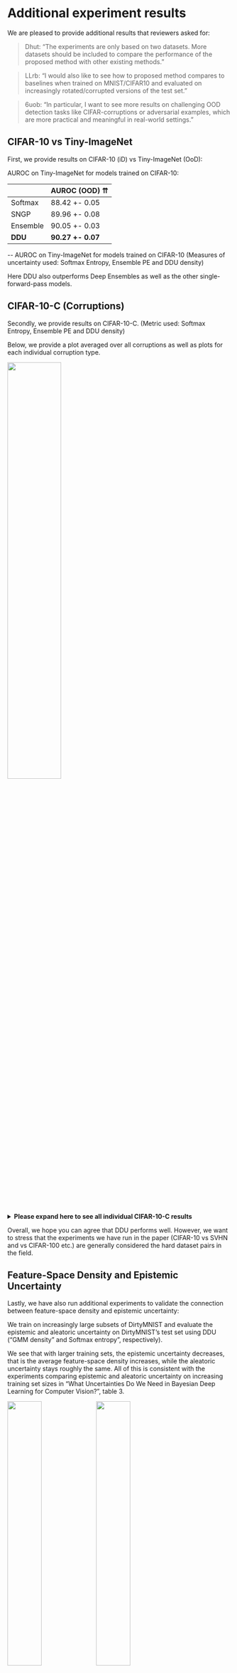 # Additional experiment results

We are pleased to provide additional results that reviewers asked for:

> Dhut: “The experiments are only based on two datasets. More datasets should be included to compare the performance of the proposed method with other existing methods.”

> LLrb: “I would also like to see how to proposed method compares to baselines when trained on MNIST/CIFAR10 and evaluated on increasingly rotated/corrupted versions of the test set.”

> 6uob: “In particular, I want to see more results on challenging OOD detection tasks like CIFAR-corruptions or adversarial examples, which are more practical and meaningful in real-world settings.”

## CIFAR-10 vs Tiny-ImageNet

First, we provide results on CIFAR-10 (iD) vs Tiny-ImageNet (OoD):

AUROC on Tiny-ImageNet for models trained on CIFAR-10:

|          | AUROC (OOD) ⇈  |
|----------|---------------|
| Softmax  | 88.42 +- 0.05 |
| SNGP     | 89.96 +- 0.08 |
| Ensemble | 90.05 +- 0.03 |
| **DDU**  | **90.27 +- 0.07** |

-- AUROC on Tiny-ImageNet for models trained on CIFAR-10
(Measures of uncertainty used: Softmax Entropy, Ensemble PE and DDU density)

Here DDU also outperforms Deep Ensembles as well as the other single-forward-pass models.

## CIFAR-10-C (Corruptions)

Secondly, we provide results on CIFAR-10-C. (Metric used: Softmax Entropy, Ensemble PE and DDU density)

Below, we provide a plot averaged over all corruptions as well as plots for each individual corruption type.

<span>
<img src="https://github.com/2RDOIOonlL/2RDOIOonlL/blob/main/cifar10_c.png" width="49%">
<details>
  <summary><strong>Please expand here to see all individual CIFAR-10-C results</strong></summary>
  <img src="https://github.com/2RDOIOonlL/2RDOIOonlL/blob/main/cifar10_c_brightness.png" width="39%">
  <img src="https://github.com/2RDOIOonlL/2RDOIOonlL/blob/main/cifar10_c_contrast.png" width="39%">
  <img src="https://github.com/2RDOIOonlL/2RDOIOonlL/blob/main/cifar10_c_defocus_blur.png" width="39%">
  <img src="https://github.com/2RDOIOonlL/2RDOIOonlL/blob/main/cifar10_c_elastic_transform.png" width="39%">
  <img src="https://github.com/2RDOIOonlL/2RDOIOonlL/blob/main/cifar10_c_fog.png" width="39%">
  <img src="https://github.com/2RDOIOonlL/2RDOIOonlL/blob/main/cifar10_c_frost.png" width="39%">
  <img src="https://github.com/2RDOIOonlL/2RDOIOonlL/blob/main/cifar10_c_gaussian_blur.png" width="39%">
  <img src="https://github.com/2RDOIOonlL/2RDOIOonlL/blob/main/cifar10_c_gaussian_noise.png" width="39%">
  <img src="https://github.com/2RDOIOonlL/2RDOIOonlL/blob/main/cifar10_c_glass_blur.png" width="39%">
  <img src="https://github.com/2RDOIOonlL/2RDOIOonlL/blob/main/cifar10_c_impulse_noise.png" width="39%">
  <img src="https://github.com/2RDOIOonlL/2RDOIOonlL/blob/main/cifar10_c_jpeg_compression.png" width="39%">
  <img src="https://github.com/2RDOIOonlL/2RDOIOonlL/blob/main/cifar10_c_motion_blur.png" width="39%">
  <img src="https://github.com/2RDOIOonlL/2RDOIOonlL/blob/main/cifar10_c_pixelate.png" width="39%">
  <img src="https://github.com/2RDOIOonlL/2RDOIOonlL/blob/main/cifar10_c_saturate.png" width="39%">
  <img src="https://github.com/2RDOIOonlL/2RDOIOonlL/blob/main/cifar10_c_shot_noise.png" width="39%">
  <img src="https://github.com/2RDOIOonlL/2RDOIOonlL/blob/main/cifar10_c_snow.png" width="39%">
  <img src="https://github.com/2RDOIOonlL/2RDOIOonlL/blob/main/cifar10_c_spatter.png" width="39%">
  <img src="https://github.com/2RDOIOonlL/2RDOIOonlL/blob/main/cifar10_c_speckle_noise.png" width="39%">
  <img src="https://github.com/2RDOIOonlL/2RDOIOonlL/blob/main/cifar10_c_zoom_blur.png" width="39%">
</details>
</span>

Overall, we hope you can agree that DDU performs well. However, we want to stress that the experiments we have run in the paper (CIFAR-10 vs SVHN and vs CIFAR-100 etc.) are generally considered the hard dataset pairs in the field.

## Feature-Space Density and Epistemic Uncertainty

Lastly, we have also run additional experiments to validate the connection between feature-space density and epistemic uncertainty:

We train on increasingly large subsets of DirtyMNIST and evaluate the epistemic and aleatoric uncertainty on DirtyMNIST’s test set using DDU (“GMM density” and Softmax entropy”, respectively).

We see that with larger training sets, the epistemic uncertainty decreases, that is the average feature-space density increases, while the aleatoric uncertainty stays roughly the same.
All of this is consistent with the experiments comparing epistemic and aleatoric uncertainty on increasing training set sizes in “What Uncertainties Do We Need in Bayesian Deep Learning for Computer Vision?”, table 3.

<span>
<img src="https://github.com/2RDOIOonlL/2RDOIOonlL/blob/main/gmm_density.png" width="39%">
<img src="https://github.com/2RDOIOonlL/2RDOIOonlL/blob/main/softmax_entropy.png" width="39%">
</span>

|  Train Set  | Avg Softmax Entropy (Test Set) ≈ | Avg Log GMM Density (Test Set) ⇈ |
|-----------------|-------------------------|-------------------------|
| 1% of D-MNIST   |                  0.7407 | -2.7268e+14             |
| 2% of D-MNIST   |                  0.6580 | -7.8633e+13             |
| 10% of D-MNIST  |                  0.8295 | -1279.1753              |


## Ablation: VGG with SN

In this section, we present results for VGG models trained using spectral normalization (SN). The first table below is for VGG models trained on CIFAR-10 and the next table is for models trained on CIFAR-100. We note that SN does not improve the OoD detection performance for VGG models. A possible explanation for this observation is that the VGG architecture, even with spectral normalisation, does not encourage sensitivity to changes in the input space, unlike residual architectures. This can be deduced from Tables 3 and 4 in the appendix, and from Figure 1(d) in the paper. From the theory perspective, in SNGP the residual connections are required in the proof which shows that the bounded spectral norm of the weights affects the function's Lipschitz constant.


| SN  |       Method       |  Accuracy   |    ECE     | AUROC SVHN  | AUROC CIFAR100 |
|-----|--------------------|-------------|------------|-------------|----------------|
| No  | Softmax            | 93.63+-0.04 | 1.64+-0.03 | 85.76+-0.84 | 82.48+-0.14    |
| Yes | Softmax            | 93.56+-0.03 | 1.69+-0.04 | 86.55+-0.51 | 82.40+-0.09    |
| No  | Energy-based model | 93.63+-0.04 | 1.64+-0.03 | 84.24+-1.04 | 81.91+-0.17    |
| Yes | Energy-based model | 93.56+-0.03 | 1.69+-0.04 | 84.77+-0.68 | 81.79+-0.11    |
| No  | GMM Density        | 93.63+-0.04 | 1.64+-0.03 | 89.25+-0.36 | 86.55+-0.10    |
| Yes | GMM Density        | 93.56+-0.03 | 1.69+-0.04 | 89.51+-0.33 | 86.52+-0.12    |

-- with CIFAR-10 as iD dataset


| SN  |       Method       |  Accuracy   |    ECE     | AUROC SVHN  |
|-----|--------------------|-------------|------------|-------------|
| No  | Softmax            | 73.48+-0.05 | 4.46+-0.05 | 76.73+-0.72 |
| Yes | Softmax            | 73.56+-0.05 | 4.49+-0.06 | 76.43+-0.74 |
| No  | Energy-based model | 73.48+-0.05 | 4.46+-0.05 | 77.70+-0.86 |
| Yes | Energy-based model | 73.56+-0.05 | 4.49+-0.06 | 77.07+-0.84 |
| No  | GMM Density        | 73.48+-0.05 | 4.46+-0.05 | 75.65+-0.95 |
| Yes | GMM Density        | 73.56+-0.05 | 4.49+-0.06 | 75.05+-1.41 |

-- with CIFAR-100 as iD dataset

## Ablation: Ensemble with SN

In this section, we present results for ensembles of models trained using spectral normalization (SN). The first table below is for models trained on CIFAR-10 and the next table is for models trained on CIFAR-100. All the results have been reported using predictive entropy as the uncertainty metric. 

We note that in general, ensembles of models trained with SN don't outperform those trained without SN. Note that although the AUROC for the WRN+SN ensemble trained on CIFAR-100 is slightly higher than the WRN ensemble, it is still within the standard error and hence, not statistically significant.

|     Model       |  Accuracy   |    ECE     | AUROC SVHN  | AUROC CIFAR-100 |
|-----------------|-------------|------------|-------------|-----------------|
| WRN Ensemble    | 96.59+-0.02 | 0.76+-0.03 | 97.73+-0.31 | 92.13+-0.02     |
| WRN+SN Ensemble | 96.68+-0.03 | 0.82+-0.05 | 97.59+-0.08 | 91.30+-0.07     |
| VGG Ensemble    | 94.9+-0.05  | 2.03+-0.03 | 92.80+-0.18 | 89.01+-0.08     |
| VGG+SN Ensemble | 94.96+-0.05 | 2.10+-0.08 | 90.36+-0.23 | 88.25+-0.10     |

-- with CIFAR-10 as iD dataset

|     Model       |  Accuracy   |     ECE     | AUROC SVHN  |
|-----------------|-------------|-------------|-------------|
| WRN Ensemble    | 82.79+-0.10 | 3.32+-0.09  | 79.54+-0.91 |
| WRN+SN Ensemble | 83.06+-0.07 | 2.17+-0.1   | 80.30+-0.85 |
| VGG Ensemble    | 77.84+-0.11 | 5.32+-0.10  | 79.62+-0.73 |
| VGG+SN Ensemble | 77.98+-0.06 | 3.001+-0.05 | 73.64+-1.03 |

-- with CIFAR-100 as iD dataset

## Toy Example: Different Objectives Have Different Optima (Proposition 4.3)

In the following toy example, we retrace proposition 4.3 and visualize that different objectives lead to different optima. We exactly follow the construction in the proof for 4.3 in the appendix. We hope this provides an additional more visual explanation and examination of the proposition.

### (Class) Density Plots
<span>
<img src="https://github.com/2RDOIOonlL/2RDOIOonlL/blob/main/separate_objective_1.png" width="80%">
</span>

-- Contour plots of each Gaussian component (first, second and third standard deviation) when optimizing a 3-component GMM for each of the different objectives from Proposition 3.4.

### Entropy Plots

<span>
<img src="https://github.com/2RDOIOonlL/2RDOIOonlL/blob/main/separate_objective_2.png" width="80%">
</span>

-- Yellow star at (0, -5) marked for comparison of the entropy predictions when trained on different objectives.

### Objective Scores


| Objective | `H_θ[Y\|Z]` | `H_θ[Y,Z]` | `H_θ[Z]` |
|--|--|--|--|
| `min H_θ[Y\|Z]`         | **0.1794** | 5.4924   | 5.2995   |
| `min H_θ[Y,Z]`         | 0.2165   | **4.9744** | 4.7580   |
| `min H_θ[Z]`           |  n/a     |  n/a     | **4.7073** |
 

### Description

To explain Proposition 4.3 in an intuitive way, we focus on on a simple 2D toy case and fit a GMM using the different objectives. We sample "latents" z from 3 Gaussians (each representing a different class y) with 4% label noise. (As mentioned in the proof in the appendix, this is an easy way to see how the objectives will lead to different optima.)

**`min H_θ[Y|Z].`** A softmax linear layer is equivalent to an LDA (Linear Discriminant Analysis) with conditional likelihood as detailed in "Machine Learning: A Probabilistic Perspective" by Murphy, for example. We optimize an LDA with the usual objective "`min -1/N \sum \log p(y|z)`", i.e. the cross-entropy of `p(y|z)` or  (average) negative log-likelihood NLL. Following the appendix, we use the short-hand "`min H_θ[Y|Z]`" for this cross-entropy.

Because we optimize only `p(y|z)`, `p(z)` does not affect the objective and is thus not optimized. Indeed, the components do not actually cover the latents well, as can be seen in the first density plot. However, it does provide the lowest NLL.

**`min H_θ[Y,Z].`** We optimize a GDA for the combined objective "`min -1/N \sum \log q(y, z)`", i.e. the cross-entropy of `q(y, z)`. We use the short-hand "`min H_θ[Y|Z]`" for this.

**`min H_θ[Z].`** We optimize a GMM for the objective "`min -1/N \sum \log q(z)`", i.e. the cross-entropy of `q(z)`. We use the short-hand "`min H_θ[Z]`" for this.

We do not provide scores for `H_θ[Y\|Z]` and `H_θ[Y,Z]` for the third objective `min H_θ[Z]` as it does not depend on `Y`, and hence the different components do not actually model the different classes necessarily. Hence, we also use a single color to visualize the components for this objective.

We see that each solution minimizes its objective the best. The GMM provides the best density model (best fit according to the entropy), while the LDA (like a softmax linear layer) provides the best NLL for the labels. The GDA provides an almost as good density model. 

**Entropy.** Looking at the entropy plots, we first notice that the LDA solution optimized for `min H_θ[Y|Z]` has a wide decision boundary. This is due to the overlap of the Gaussian components, which is necessary to provide the right aleatoric uncertainty. 

Optimizing the negative log-likehood `-\log p(y|z)` is a proper scoring rule, and hence is optimized for calibrated predictions. 

Compared to this, the GDA solution (optimized for `min H_θ[Y, Z]`) has a much narrower decision boundary and cannot capture aleatoric uncertainty as well. This is reflected in the higher NLL. Moreover, unlike for LDA, GDA decision boundaries behave differently than one would naively expect due to the untied covariance matrices. They can be curved and the decisions change far away from the data. (See also "Machine Learning: A Probabilistic Perspective" by Murphy.)

To show the difference between the two objectives we have marked one point *(0, -5)* with a yellow star. Under the first objective `min H_θ[Y,Z]`, it has high aleatoric uncertainty (high entropy), as seen in the left entropy plot, while under the second objective (`min H_θ[Y,Z]`), it is only assigned very low entropy. The GDA optimized for the second objective thus is overconfident.

As above, we do not show an entropy plot for `Y|Z` for the third objective `min H_θ[Z]` as it does not depend on `Y`, and there are no class predictions.

We hope this provides good intuitions for the statement of Proposition 4.3. Intuitively, for aleatoric uncertainty, the Gaussian components need to overlap to express high aleatoric uncertainty (uncertain labelling). At the same time, this necessarily provides looser density estimates. On the other hand, the GDA density is much tighther, but this comes at the cost of NLL for classification because it cannot express aleatoric uncertainty that well. This visualizes that the objectives trade-off between each other, and why we use the softmax layer trained for `p(y|z)` for classification and aleatoric uncertainty, and GDA as density model for `q(z)`.

## Algorithm Box

In order to shorten the algorithm section, we plan on merging the text in Section 5 (Algorithm) of the paper with Appendix B (Additional Architectural Changes). We will rename Appendix B to "DDU Algorithm". In the main paper, we instead plan on putting a succinct algorithm box as shown below.

<span>
<img src="https://github.com/2RDOIOonlL/2RDOIOonlL/blob/main/ddu_algorithm.PNG" width="60%">
</span>

For the ease of readers, we also plan to add in a pseudocode of the algorithm, as shown below, in Appendix B.
<span>
<img src="https://github.com/2RDOIOonlL/2RDOIOonlL/blob/main/ddu_pseudocode.PNG" width="60%">
</span>

Are there any additional experiments you could suggest to study the properties of the uncertainty? We will gladly try to provide additional results during the rebuttal phase.
